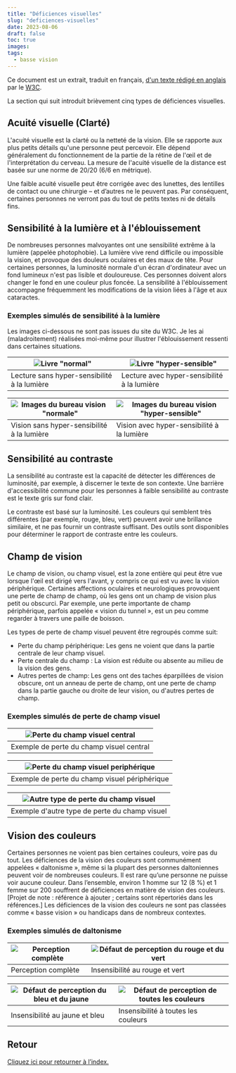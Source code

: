 ```yaml
---
title: "Déficiences visuelles"
slug: "deficiences-visuelles"
date: 2023-08-06
draft: false
toc: true
images:
tags:
  - basse vision
---
```


Ce document est un extrait, traduit en français, [d'un texte rédigé en anglais](https://w3c.github.io/low-vision-a11y-tf/requirements.html#visual-impairments) par le [W3C](https://fr.wikipedia.org/wiki/World_Wide_Web_Consortium).

La section qui suit introduit brièvement cinq types de déficiences visuelles.

## Acuité visuelle (Clarté)

L'acuité visuelle est la clarté ou la netteté de la vision. Elle se rapporte aux plus petits détails qu'une personne peut percevoir. Elle dépend généralement du fonctionnement de la partie de la rétine de l'œil et de l'interprétation du cerveau. La mesure de l'acuité visuelle de la distance est basée sur une norme de 20/20 (6/6 en métrique).

Une faible acuité visuelle peut être corrigée avec des lunettes, des lentilles de contact ou une chirurgie – et d’autres ne le peuvent pas. Par conséquent, certaines personnes ne verront pas du tout de petits textes ni de détails fins.

## Sensibilité à la lumière et à l'éblouissement

De nombreuses personnes malvoyantes ont une sensibilité extrême à la lumière (appelée photophobie). La lumière vive rend difficile ou impossible la vision, et provoque des douleurs oculaires et des maux de tête. Pour certaines personnes, la luminosité normale d'un écran d'ordinateur avec un fond lumineux n'est pas lisible et douloureuse. Ces personnes doivent alors changer le fond en une couleur plus foncée. La sensibilité à l'éblouissement accompagne fréquemment les modifications de la vision liées à l'âge et aux cataractes.

### Exemples simulés de sensibilité à la lumière
Les images ci-dessous ne sont pas issues du site du W3C. Je les ai (maladroitement) réalisées moi-même pour illustrer l'éblouissement ressenti dans certaines situations.

|![Livre "normal"](/vision/livre-normal.png)|![Livre "hyper-sensible"](/vision/livre-ebloui.png)|
|---|---|
|Lecture sans hyper-sensibilité à la lumière|Lecture avec hyper-sensibilité à la lumière|

|![Images du bureau vision "normale"](/vision/cat-on-desk-normal.png)|![Images du bureau vision "hyper-sensible"](/vision/cat-on-desk-blinded.png)|
|---|---|
|Vision sans hyper-sensibilité à la lumière|Vision avec hyper-sensibilité à la lumière|

## Sensibilité au contraste

La sensibilité au contraste est la capacité de détecter les différences de luminosité, par exemple, à discerner le texte de son contexte. Une barrière d'accessibilité commune pour les personnes à faible sensibilité au contraste est le texte gris sur fond clair.

Le contraste est basé sur la luminosité. Les couleurs qui semblent très différentes (par exemple, rouge, bleu, vert) peuvent avoir une brillance similaire, et ne pas fournir un contraste suffisant. Des outils sont disponibles pour déterminer le rapport de contraste entre les couleurs.

## Champ de vision

Le champ de vision, ou champ visuel, est la zone entière qui peut être vue lorsque l'œil est dirigé vers l'avant, y compris ce qui est vu avec la vision périphérique. Certaines affections oculaires et neurologiques provoquent une perte de champ de champ, où les gens ont un champ de vision plus petit ou obscurci. Par exemple, une perte importante de champ périphérique, parfois appelée « vision du tunnel », est un peu comme regarder à travers une paille de boisson.

Les types de perte de champ visuel peuvent être regroupés comme suit:

* Perte du champ périphérique: Les gens ne voient que dans la partie centrale de leur champ visuel.
* Perte centrale du champ : La vision est réduite ou absente au milieu de la vision des gens.
* Autres pertes de champ: Les gens ont des taches éparpillées de vision obscure, ont un anneau de perte de champ, ont une perte de champ dans la partie gauche ou droite de leur vision, ou d'autres pertes de champ.

### Exemples simulés de perte de champ visuel

|![Perte du champ visuel central](/vision/perte-champ-visuel-central.png)|
|---|
|Exemple de perte du champ visuel central|

|![Perte du champ visuel periphérique](/vision/perte-champ-visuel-peripherique.png)|
|---|
|Exemple de perte du champ visuel périphérique|

|![Autre type de perte du champ visuel](/vision/perte-champ-visuel-tachete.png)|
|---|
|Exemple d'autre type de perte du champ visuel|

## Vision des couleurs

Certaines personnes ne voient pas bien certaines couleurs, voire pas du tout. Les déficiences de la vision des couleurs sont communément appelées « daltonisme », même si la plupart des personnes daltoniennes peuvent voir de nombreuses couleurs. Il est rare qu’une personne ne puisse voir aucune couleur. Dans l’ensemble, environ 1 homme sur 12 (8 %) et 1 femme sur 200 souffrent de déficiences en matière de vision des couleurs. [Projet de note : référence à ajouter ; certains sont répertoriés dans les références.] Les déficiences de la vision des couleurs ne sont pas classées comme « basse vision » ou handicaps dans de nombreux contextes.

### Exemples simulés de daltonisme
|![Perception complète](/vision/full_color.png)|![Défaut de perception du rouge et du vert](/vision/protanopia.png)|
|----|----|
|Perception complète|Insensibilité au rouge et vert|

|![Défaut de perception du bleu et du jaune](/vision/tritanopia.png)|![Défaut de perception de toutes les couleurs](/vision/achromatopsia.png)|
|----|----|
|Insensibilité au jaune et bleu|Insensibilité à toutes les couleurs|

## Retour
[Cliquez ici pour retourner à l’index.](..)

